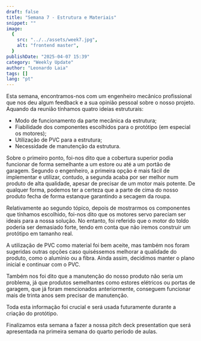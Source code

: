 ```yaml
---
draft: false
title: "Semana 7 - Estrutura e Materiais"
snippet: ""
image:
  {
    src: "../../assets/week7.jpg",
    alt: "frontend master",
  }
publishDate: "2025-04-07 15:39"
category: "Weekly Update"
author: "Leonardo Laia"
tags: []
lang: "pt"
---
```


Esta semana, encontramos-nos com um engenheiro mecânico profissional que nos deu algum feedback e a sua opinião pessoal sobre o nosso projeto. Aquando da reunião tínhamos quatro ideias estruturais: 

- Modo de funcionamento da parte mecânica da estrutura;
- Fiabilidade dos componentes escolhidos para o protótipo (em especial os motores);
- Utilização de PVC para a estrutura;
- Necessidade de manutenção da estrutura.

Sobre o primeiro ponto, foi-nos dito que a cobertura superior podia funcionar de forma semelhante a um estore ou até a um portão de garagem. Segundo o engenheiro, a primeira opção é mais fácil de implementar e utilizar, contudo, a segunda acaba por ser melhor num produto de alta qualidade, apesar de precisar de um motor mais potente. De qualquer forma, podemos ter a certeza que a parte de cima do nosso produto fecha de forma estanque garantindo a secagem da roupa. 

Relativamente ao segundo tópico, depois de mostrarmos os componentes que tínhamos escolhido, foi-nos dito que os motores servo pareciam ser ideais para a nossa solução. No entanto, foi referido que o motor do toldo poderia ser demasiado forte, tendo em conta que não iremos construir um protótipo em tamanho real.

A utilização de PVC como material foi bem aceite, mas também nos foram sugeridas outras opções caso quiséssemos melhorar a qualidade do produto, como o alumínio ou a fibra. Ainda assim, decidimos manter o plano inicial e continuar com o PVC.

Também nos foi dito que a manutenção do nosso produto não seria um problema, já que produtos semelhantes  como estores elétricos ou portas de garagem, que já foram mencionados anteriormente, conseguem funcionar mais de trinta anos sem precisar de manutenção.

Toda esta informação foi crucial e será usada futuramente durante a criação do protótipo. 

Finalizamos esta semana a fazer a nossa pitch deck presentation que será apresentada na primeira semana do quarto período de aulas.
